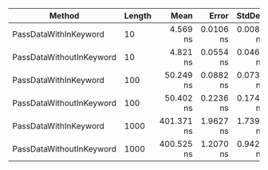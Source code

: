 |                   Method | Length |       Mean |     Error |    StdDev | Allocated |
|------------------------- |------- |-----------:|----------:|----------:|----------:|
|    PassDataWithInKeyword |     10 |   4.569 ns | 0.0106 ns | 0.0089 ns |         - |
| PassDataWithoutInKeyword |     10 |   4.821 ns | 0.0554 ns | 0.0462 ns |         - |
|    PassDataWithInKeyword |    100 |  50.249 ns | 0.0882 ns | 0.0736 ns |         - |
| PassDataWithoutInKeyword |    100 |  50.402 ns | 0.2236 ns | 0.1746 ns |         - |
|    PassDataWithInKeyword |   1000 | 401.371 ns | 1.9627 ns | 1.7399 ns |         - |
| PassDataWithoutInKeyword |   1000 | 400.525 ns | 1.2070 ns | 0.9423 ns |         - |
